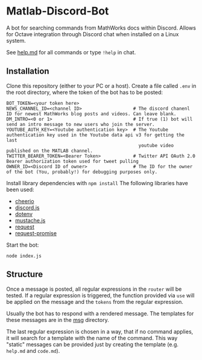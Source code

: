 # Matlab-Discord-Bot

A bot for searching commands from MathWorks docs within Discord.
Allows for Octave integration through Discord chat when installed on a Linux system.   

See [help.md](https://github.com/matlab-discord/Matlab-Discord-Bot/blob/master/msg/help.md) for all commands or type `!help` in chat.

## Installation

Clone this repository (either to your PC or a host). Create a file called `.env` in the root directory, where the token of the bot has to be posted:

```
BOT_TOKEN=<your token here>
NEWS_CHANNEL_ID=<channel ID>                   # The discord chanenl ID for newest MathWorks blog posts and videos. Can leave blank.
DM_INTRO=<0 or 1>                              # If true (1) bot will send an intro message to new users who join the server.
YOUTUBE_AUTH_KEY=<Youtube authentication key>  # The Youtube authentication key used in the Youtube data api v3 for getting the last 
                                                 youtube video published on the MATLAB channel.
TWITTER_BEARER_TOKEN=<Bearer Token>            # Twitter API OAuth 2.0 Bearer authorization token used for tweet pulling
OWNER_ID=<Discord ID of owner>                 # The ID for the owner of the bot (You, probably!) for debugging purposes only.  
```

Install library dependencies with `npm install`
The following libraries have been used:

* [cheerio](https://github.com/cheeriojs/cheerio)
* [discord.js](https://github.com/discordjs/discord.js/)
* [dotenv](https://github.com/motdotla/dotenv)
* [mustache.js](https://github.com/janl/mustache.js/)
* [request](https://github.com/request/request)
* [request-promise](https://github.com/request/request-promise)

Start the bot:

```
node index.js
```

## Structure

Once a message is posted, all regular expressions in the `router` will be tested. If a regular expression is triggered, the function provided via `use` will be applied on the message and the `tokens` from the regular expression.

Usually the bot has to respond with a rendered message. The templates for these messages are in the [msg](https://github.com/matlab-discord/Matlab-Discord-Bot/tree/master/msg) directory.

The last regular expression is chosen in a way, that if no command applies, it will search for a template with the name of the command. This way "static" messages can be provided just by creating the template (e.g. `help.md` and `code.md`).

